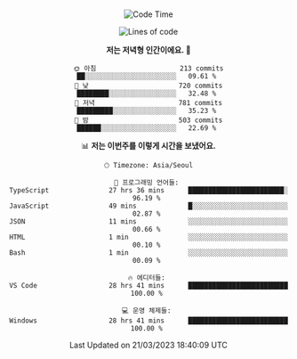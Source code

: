 <div align="center">

<br />

 <!--START_SECTION:waka-->
![Code Time](http://img.shields.io/badge/Code%20Time-385%20hrs%2019%20mins-blue)

![Lines of code](https://img.shields.io/badge/%EC%A0%80%EB%8A%94%20%EC%97%AC%ED%83%9C%EA%B9%8C%EC%A7%80%20-2.6%20million%20%EC%A4%84%EC%9D%98%20%EC%BD%94%EB%93%9C%EB%A5%BC%20%EC%9E%91%EC%84%B1%ED%96%88%EC%96%B4%EC%9A%94.-blue)

**저는 저녁형 인간이에요. 🦉** 

```text
🌞 아침                     213 commits         ██░░░░░░░░░░░░░░░░░░░░░░░   09.61 % 
🌆 낮　                     720 commits         ████████░░░░░░░░░░░░░░░░░   32.48 % 
🌃 저녁                     781 commits         █████████░░░░░░░░░░░░░░░░   35.23 % 
🌙 밤　                     503 commits         ██████░░░░░░░░░░░░░░░░░░░   22.69 % 
```


📊 **저는 이번주를 이렇게 시간을 보냈어요.** 

```text
🕑︎ Timezone: Asia/Seoul

💬 프로그래밍 언어들: 
TypeScript               27 hrs 36 mins      ████████████████████████░   96.19 % 
JavaScript               49 mins             █░░░░░░░░░░░░░░░░░░░░░░░░   02.87 % 
JSON                     11 mins             ░░░░░░░░░░░░░░░░░░░░░░░░░   00.66 % 
HTML                     1 min               ░░░░░░░░░░░░░░░░░░░░░░░░░   00.10 % 
Bash                     1 min               ░░░░░░░░░░░░░░░░░░░░░░░░░   00.09 % 

🔥 에디터들: 
VS Code                  28 hrs 41 mins      █████████████████████████   100.00 % 

💻 운영 체제들: 
Windows                  28 hrs 41 mins      █████████████████████████   100.00 % 
```


 Last Updated on 21/03/2023 18:40:09 UTC
<!--END_SECTION:waka-->

</div>
